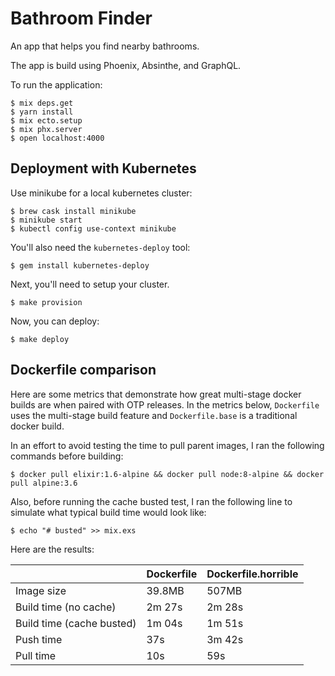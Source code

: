 # Bathroom Finder

An app that helps you find nearby bathrooms.

The app is build using Phoenix, Absinthe, and GraphQL.

To run the application:

```
$ mix deps.get
$ yarn install
$ mix ecto.setup
$ mix phx.server
$ open localhost:4000
```

## Deployment with Kubernetes

Use minikube for a local kubernetes cluster:

    $ brew cask install minikube
    $ minikube start
    $ kubectl config use-context minikube

You'll also need the `kubernetes-deploy` tool:

    $ gem install kubernetes-deploy

Next, you'll need to setup your cluster.

    $ make provision

Now, you can deploy:

    $ make deploy

## Dockerfile comparison

Here are some metrics that demonstrate how great multi-stage docker builds are when paired with OTP releases. In the metrics below, `Dockerfile` uses the multi-stage build feature and `Dockerfile.base` is a traditional docker build.

In an effort to avoid testing the time to pull parent images, I ran the following commands before building:

    $ docker pull elixir:1.6-alpine && docker pull node:8-alpine && docker pull alpine:3.6

Also, before running the cache busted test, I ran the following line to simulate what typical build time would look like:

    $ echo "# busted" >> mix.exs

Here are the results:

|                           | Dockerfile | Dockerfile.horrible |
|---------------------------|------------|---------------------|
| Image size                | 39.8MB     | 507MB               |
| Build time (no cache)     | 2m 27s     | 2m 28s              |
| Build time (cache busted) | 1m 04s     | 1m 51s              |
| Push time                 | 37s        | 3m 42s              |
| Pull time                 | 10s        | 59s                 |
